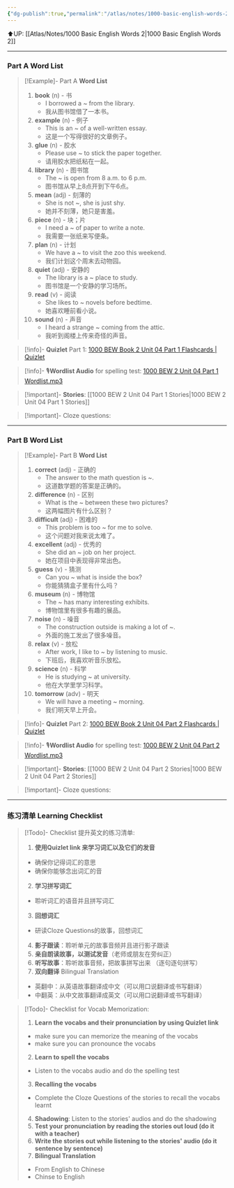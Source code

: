 ```yaml
---
{"dg-publish":true,"permalink":"/atlas/notes/1000-basic-english-words-2-unit-04/"}
---
```


⬆️UP: [[Atlas/Notes/1000 Basic English Words 2\|1000 Basic English Words 2]]

---
### Part A Word List


> [!Example]- Part A **Word List**
> 1. **book** (n) - 书
>     - I borrowed a ~ from the library.
>     - 我从图书馆借了一本书。
> 2. **example** (n) - 例子
>     - This is an ~ of a well-written essay.
>     - 这是一个写得很好的文章例子。
> 3. **glue** (n) - 胶水
>     - Please use ~ to stick the paper together.
>     - 请用胶水把纸粘在一起。
> 4. **library** (n) - 图书馆
>     - The ~ is open from 8 a.m. to 6 p.m.
>     - 图书馆从早上8点开到下午6点。
> 5. **mean** (adj) - 刻薄的
>     - She is not ~, she is just shy.
>     - 她并不刻薄，她只是害羞。
> 6. **piece** (n) - 块；片
>     - I need a ~ of paper to write a note.
>     - 我需要一张纸来写便条。
> 7. **plan** (n) - 计划
>     - We have a ~ to visit the zoo this weekend.
>     - 我们计划这个周末去动物园。
> 8. **quiet** (adj) - 安静的
>     - The library is a ~ place to study.
>     - 图书馆是一个安静的学习场所。
> 9. **read** (v) - 阅读
>     - She likes to ~ novels before bedtime.
>     - 她喜欢睡前看小说。
> 10. **sound** (n) - 声音
>     - I heard a strange ~ coming from the attic.
>     - 我听到阁楼上传来奇怪的声音。


> [!info]- **Quizlet** Part 1: [1000 BEW Book 2 Unit 04 Part 1 Flashcards | Quizlet]()

> [!info]- 🎙️**Wordlist Audio** for spelling test: [1000 BEW 2 Unit 04 Part 1 Wordlist.mp3]()

> [!important]- **Stories**: [[1000 BEW 2 Unit 04 Part 1 Stories\|1000 BEW 2 Unit 04 Part 1 Stories]]

> [!important]- Cloze questions: 

---
### Part B Word List 


 >[!Example]- Part B **Word List**
> 1. **correct** (adj) - 正确的
>     - The answer to the math question is ~.
>     - 这道数学题的答案是正确的。
> 2. **difference** (n) - 区别
>     - What is the ~ between these two pictures?
>     - 这两幅图片有什么区别？
> 3. **difficult** (adj) - 困难的
>     - This problem is too ~ for me to solve.
>     - 这个问题对我来说太难了。
> 4. **excellent** (adj) - 优秀的
>     - She did an ~ job on her project.
>     - 她在项目中表现得非常出色。
> 5. **guess** (v) - 猜测
>     - Can you ~ what is inside the box?
>     - 你能猜猜盒子里有什么吗？
> 6. **museum** (n) - 博物馆
>     - The ~ has many interesting exhibits.
>     - 博物馆里有很多有趣的展品。
> 7. **noise** (n) - 噪音
>     - The construction outside is making a lot of ~.
>     - 外面的施工发出了很多噪音。
> 8. **relax** (v) - 放松
>     - After work, I like to ~ by listening to music.
>     - 下班后，我喜欢听音乐放松。
> 9. **science** (n) - 科学
>     - He is studying ~ at university.
>     - 他在大学里学习科学。
> 10. **tomorrow** (adv) - 明天
>     - We will have a meeting ~ morning.
>     - 我们明天早上开会。

> [!info]- **Quizlet** Part 2: [1000 BEW Book 2 Unit 04 Part 2 Flashcards | Quizlet]()

> [!info]- 🎙️**Wordlist Audio** for spelling test: [1000 BEW 2 Unit 04 Part 2 Wordlist.mp3]()

> [!important]- **Stories**: [[1000 BEW 2 Unit 04 Part 2 Stories\|1000 BEW 2 Unit 04 Part 2 Stories]]

> [!important]- Cloze questions: 

---

### 练习清单 Learning Checklist

> [!Todo]- Checklist 提升英文的练习清单:
> 1. **使用Quizlet link 来学习词汇以及它们的发音** 
>	- 确保你记得词汇的意思 
>	- 确保你能够念出词汇的音 
> 2. **学习拼写词汇** 
>	- 聆听词汇的语音并且拼写词汇 
> 3. **回想词汇**
>	- 研读Cloze Questions的故事，回想词汇 
> 4. **影子跟读**：聆听单元的故事音频并且进行影子跟读 
> 5. **亲自朗读故事，以测试发音**（老师或朋友在旁纠正）
> 6. **听写故事**：聆听故事音频，把故事拼写出来 （逐句逐句拼写）
> 7. **双向翻译** Bilingual Translation 
>	- 英翻中：从英语故事翻译成中文（可以用口说翻译或书写翻译）
>	- 中翻英：从中文故事翻译成英文（可以用口说翻译或书写翻译）

> [!Todo]- Checklist for Vocab Memorization:
> 
> 1. **Learn the vocabs and their pronunciation by using Quizlet link**
>	- make sure you can memorize the meaning of the vocabs
>	- make sure you can pronounce the vocabs
> 2. **Learn to spell the vocabs**
>	- Listen to the vocabs audio and do the spelling test
> 3. **Recalling the vocabs**
>	- Complete the Cloze Questions of the stories to recall the vocabs learnt
> 4. **Shadowing**: Listen to the stories' audios and do the shadowing
> 5. **Test your pronunciation by reading the stories out loud (do it with a teacher)**
> 6. **Write the stories out while listening to the stories' audio (do it sentence by sentence)**
> 7. **Bilingual Translation** 
> 	- From English to Chinese
> 	- Chinse to English

